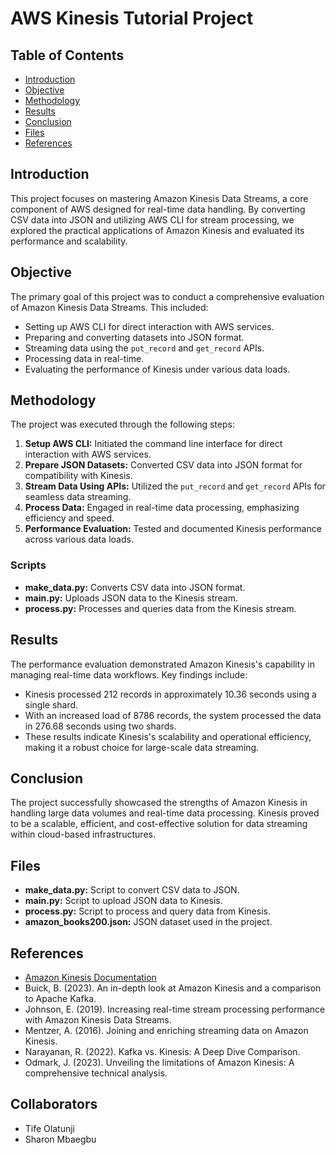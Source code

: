 # AWS Kinesis Tutorial Project

## Table of Contents
- [Introduction](#introduction)
- [Objective](#objective)
- [Methodology](#methodology)
- [Results](#results)
- [Conclusion](#conclusion)
- [Files](#files)
- [References](#references)

## Introduction
This project focuses on mastering Amazon Kinesis Data Streams, a core component of AWS designed for real-time data handling. By converting CSV data into JSON and utilizing AWS CLI for stream processing, we explored the practical applications of Amazon Kinesis and evaluated its performance and scalability.

## Objective
The primary goal of this project was to conduct a comprehensive evaluation of Amazon Kinesis Data Streams. This included:
- Setting up AWS CLI for direct interaction with AWS services.
- Preparing and converting datasets into JSON format.
- Streaming data using the `put_record` and `get_record` APIs.
- Processing data in real-time.
- Evaluating the performance of Kinesis under various data loads.

## Methodology
The project was executed through the following steps:
1. **Setup AWS CLI:** Initiated the command line interface for direct interaction with AWS services.
2. **Prepare JSON Datasets:** Converted CSV data into JSON format for compatibility with Kinesis.
3. **Stream Data Using APIs:** Utilized the `put_record` and `get_record` APIs for seamless data streaming.
4. **Process Data:** Engaged in real-time data processing, emphasizing efficiency and speed.
5. **Performance Evaluation:** Tested and documented Kinesis performance across various data loads.

### Scripts
- **make_data.py:** Converts CSV data into JSON format.
- **main.py:** Uploads JSON data to the Kinesis stream.
- **process.py:** Processes and queries data from the Kinesis stream.

## Results
The performance evaluation demonstrated Amazon Kinesis's capability in managing real-time data workflows. Key findings include:
- Kinesis processed 212 records in approximately 10.36 seconds using a single shard.
- With an increased load of 8786 records, the system processed the data in 276.68 seconds using two shards.
- These results indicate Kinesis's scalability and operational efficiency, making it a robust choice for large-scale data streaming.

## Conclusion
The project successfully showcased the strengths of Amazon Kinesis in handling large data volumes and real-time data processing. Kinesis proved to be a scalable, efficient, and cost-effective solution for data streaming within cloud-based infrastructures.

## Files
- **make_data.py:** Script to convert CSV data to JSON.
- **main.py:** Script to upload JSON data to Kinesis.
- **process.py:** Script to process and query data from Kinesis.
- **amazon_books200.json:** JSON dataset used in the project.

## References
- [Amazon Kinesis Documentation](https://docs.aws.amazon.com/streams/latest/dev/key-concepts.html)
- Buick, B. (2023). An in-depth look at Amazon Kinesis and a comparison to Apache Kafka.
- Johnson, E. (2019). Increasing real-time stream processing performance with Amazon Kinesis Data Streams.
- Mentzer, A. (2016). Joining and enriching streaming data on Amazon Kinesis.
- Narayanan, R. (2022). Kafka vs. Kinesis: A Deep Dive Comparison.
- Odmark, J. (2023). Unveiling the limitations of Amazon Kinesis: A comprehensive technical analysis.

## Collaborators
- Tife Olatunji
- Sharon Mbaegbu
